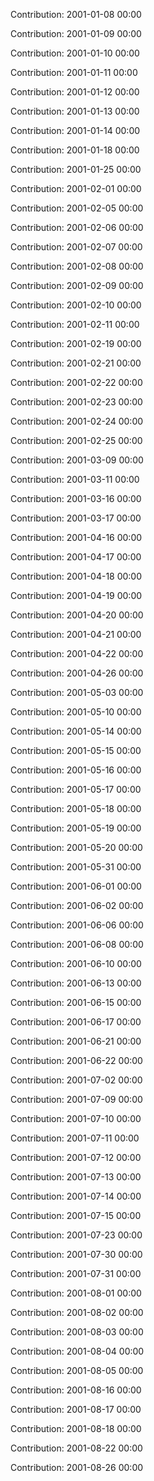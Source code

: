 Contribution: 2001-01-08 00:00

Contribution: 2001-01-09 00:00

Contribution: 2001-01-10 00:00

Contribution: 2001-01-11 00:00

Contribution: 2001-01-12 00:00

Contribution: 2001-01-13 00:00

Contribution: 2001-01-14 00:00

Contribution: 2001-01-18 00:00

Contribution: 2001-01-25 00:00

Contribution: 2001-02-01 00:00

Contribution: 2001-02-05 00:00

Contribution: 2001-02-06 00:00

Contribution: 2001-02-07 00:00

Contribution: 2001-02-08 00:00

Contribution: 2001-02-09 00:00

Contribution: 2001-02-10 00:00

Contribution: 2001-02-11 00:00

Contribution: 2001-02-19 00:00

Contribution: 2001-02-21 00:00

Contribution: 2001-02-22 00:00

Contribution: 2001-02-23 00:00

Contribution: 2001-02-24 00:00

Contribution: 2001-02-25 00:00

Contribution: 2001-03-09 00:00

Contribution: 2001-03-11 00:00

Contribution: 2001-03-16 00:00

Contribution: 2001-03-17 00:00

Contribution: 2001-04-16 00:00

Contribution: 2001-04-17 00:00

Contribution: 2001-04-18 00:00

Contribution: 2001-04-19 00:00

Contribution: 2001-04-20 00:00

Contribution: 2001-04-21 00:00

Contribution: 2001-04-22 00:00

Contribution: 2001-04-26 00:00

Contribution: 2001-05-03 00:00

Contribution: 2001-05-10 00:00

Contribution: 2001-05-14 00:00

Contribution: 2001-05-15 00:00

Contribution: 2001-05-16 00:00

Contribution: 2001-05-17 00:00

Contribution: 2001-05-18 00:00

Contribution: 2001-05-19 00:00

Contribution: 2001-05-20 00:00

Contribution: 2001-05-31 00:00

Contribution: 2001-06-01 00:00

Contribution: 2001-06-02 00:00

Contribution: 2001-06-06 00:00

Contribution: 2001-06-08 00:00

Contribution: 2001-06-10 00:00

Contribution: 2001-06-13 00:00

Contribution: 2001-06-15 00:00

Contribution: 2001-06-17 00:00

Contribution: 2001-06-21 00:00

Contribution: 2001-06-22 00:00

Contribution: 2001-07-02 00:00

Contribution: 2001-07-09 00:00

Contribution: 2001-07-10 00:00

Contribution: 2001-07-11 00:00

Contribution: 2001-07-12 00:00

Contribution: 2001-07-13 00:00

Contribution: 2001-07-14 00:00

Contribution: 2001-07-15 00:00

Contribution: 2001-07-23 00:00

Contribution: 2001-07-30 00:00

Contribution: 2001-07-31 00:00

Contribution: 2001-08-01 00:00

Contribution: 2001-08-02 00:00

Contribution: 2001-08-03 00:00

Contribution: 2001-08-04 00:00

Contribution: 2001-08-05 00:00

Contribution: 2001-08-16 00:00

Contribution: 2001-08-17 00:00

Contribution: 2001-08-18 00:00

Contribution: 2001-08-22 00:00

Contribution: 2001-08-26 00:00

